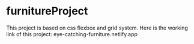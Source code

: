 # furnitureProject
This project is based on css flexbox and grid system.
Here is the working link of this project: eye-catching-furniture.netlify.app
